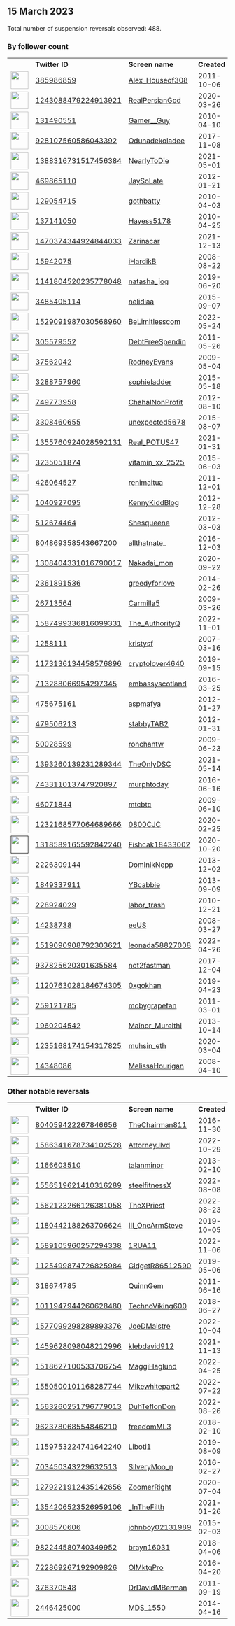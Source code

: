 
## 15 March 2023
Total number of suspension reversals observed: 488.

### By follower count
<table><tr><th></th><th align="left">Twitter ID</th><th align="left">Screen name</th>
<th align="left">Created</th><th align="left">Status</th><th align="left">Suspended</th><th align="left">Followers</th>
<tr><td><a href="https://pbs.twimg.com/profile_images/940252407170179073/2C3lTGT__normal.jpg"><img src="https://pbs.twimg.com/profile_images/940252407170179073/2C3lTGT__normal.jpg" width="40px" height="40px" align="center"/></a></td><td><a href="https://twitter.com/intent/user?user_id=385986859">385986859</a></td><td><a href="https://twitter.com/Alex_Houseof308">Alex_Houseof308</a></td><td>2011-10-06</td><td align="center"></td><td>2022-09-15</td><td>681928</td></tr>
<tr><td><a href="https://pbs.twimg.com/profile_images/1633659503613706243/U0DkGn9q_normal.png"><img src="https://pbs.twimg.com/profile_images/1633659503613706243/U0DkGn9q_normal.png" width="40px" height="40px" align="center"/></a></td><td><a href="https://twitter.com/intent/user?user_id=1243088479224913921">1243088479224913921</a></td><td><a href="https://twitter.com/RealPersianGod">RealPersianGod</a></td><td>2020-03-26</td><td align="center"></td><td>2023-01-12</td><td>199580</td></tr>
<tr><td><a href="https://pbs.twimg.com/profile_images/1519390923217686529/ufM-wAxw_normal.jpg"><img src="https://pbs.twimg.com/profile_images/1519390923217686529/ufM-wAxw_normal.jpg" width="40px" height="40px" align="center"/></a></td><td><a href="https://twitter.com/intent/user?user_id=131490551">131490551</a></td><td><a href="https://twitter.com/Gamer__Guy">Gamer__Guy</a></td><td>2010-04-10</td><td align="center"></td><td>2022-08-10</td><td>137414</td></tr>
<tr><td><a href="https://pbs.twimg.com/profile_images/1379199750159933441/4ezli1aR_normal.jpg"><img src="https://pbs.twimg.com/profile_images/1379199750159933441/4ezli1aR_normal.jpg" width="40px" height="40px" align="center"/></a></td><td><a href="https://twitter.com/intent/user?user_id=928107560586043392">928107560586043392</a></td><td><a href="https://twitter.com/Odunadekoladee">Odunadekoladee</a></td><td>2017-11-08</td><td align="center"></td><td>2022-06-09</td><td>131985</td></tr>
<tr><td><a href="https://pbs.twimg.com/profile_images/1636708498238054402/bPBrXKjs_normal.jpg"><img src="https://pbs.twimg.com/profile_images/1636708498238054402/bPBrXKjs_normal.jpg" width="40px" height="40px" align="center"/></a></td><td><a href="https://twitter.com/intent/user?user_id=1388316731517456384">1388316731517456384</a></td><td><a href="https://twitter.com/NearlyToDie">NearlyToDie</a></td><td>2021-05-01</td><td align="center"></td><td></td><td>105329</td></tr>
<tr><td><a href="https://pbs.twimg.com/profile_images/1623736183447605250/um0ttlwj_normal.jpg"><img src="https://pbs.twimg.com/profile_images/1623736183447605250/um0ttlwj_normal.jpg" width="40px" height="40px" align="center"/></a></td><td><a href="https://twitter.com/intent/user?user_id=469865110">469865110</a></td><td><a href="https://twitter.com/JaySoLate">JaySoLate</a></td><td>2012-01-21</td><td align="center"></td><td></td><td>93111</td></tr>
<tr><td><a href="https://pbs.twimg.com/profile_images/1663361467104493568/QVpRaj92_normal.jpg"><img src="https://pbs.twimg.com/profile_images/1663361467104493568/QVpRaj92_normal.jpg" width="40px" height="40px" align="center"/></a></td><td><a href="https://twitter.com/intent/user?user_id=129054715">129054715</a></td><td><a href="https://twitter.com/gothbatty">gothbatty</a></td><td>2010-04-03</td><td align="center"></td><td>2022-08-06</td><td>91108</td></tr>
<tr><td><a href="https://pbs.twimg.com/profile_images/1636104641225039877/NMijDuUH_normal.jpg"><img src="https://pbs.twimg.com/profile_images/1636104641225039877/NMijDuUH_normal.jpg" width="40px" height="40px" align="center"/></a></td><td><a href="https://twitter.com/intent/user?user_id=137141050">137141050</a></td><td><a href="https://twitter.com/Hayess5178">Hayess5178</a></td><td>2010-04-25</td><td align="center"></td><td>2023-01-05</td><td>65229</td></tr>
<tr><td><a href="https://pbs.twimg.com/profile_images/1651260832716668928/ad7GFxI9_normal.jpg"><img src="https://pbs.twimg.com/profile_images/1651260832716668928/ad7GFxI9_normal.jpg" width="40px" height="40px" align="center"/></a></td><td><a href="https://twitter.com/intent/user?user_id=1470374344924844033">1470374344924844033</a></td><td><a href="https://twitter.com/Zarinacar">Zarinacar</a></td><td>2021-12-13</td><td align="center"></td><td>2022-10-25</td><td>65050</td></tr>
<tr><td><a href="https://pbs.twimg.com/profile_images/1631596283419938816/E46Z1PpZ_normal.jpg"><img src="https://pbs.twimg.com/profile_images/1631596283419938816/E46Z1PpZ_normal.jpg" width="40px" height="40px" align="center"/></a></td><td><a href="https://twitter.com/intent/user?user_id=15942075">15942075</a></td><td><a href="https://twitter.com/iHardikB">iHardikB</a></td><td>2008-08-22</td><td align="center"></td><td></td><td>52725</td></tr>
<tr><td><a href="https://abs.twimg.com/sticky/default_profile_images/default_profile_normal.png"><img src="https://abs.twimg.com/sticky/default_profile_images/default_profile_normal.png" width="40px" height="40px" align="center"/></a></td><td><a href="https://twitter.com/intent/user?user_id=1141804520235778048">1141804520235778048</a></td><td><a href="https://twitter.com/natasha_jog">natasha_jog</a></td><td>2019-06-20</td><td align="center">🔒</td><td></td><td>52648</td></tr>
<tr><td><a href="https://pbs.twimg.com/profile_images/1646759900079611905/oYntQn2S_normal.jpg"><img src="https://pbs.twimg.com/profile_images/1646759900079611905/oYntQn2S_normal.jpg" width="40px" height="40px" align="center"/></a></td><td><a href="https://twitter.com/intent/user?user_id=3485405114">3485405114</a></td><td><a href="https://twitter.com/nelidiaa">nelidiaa</a></td><td>2015-09-07</td><td align="center"></td><td>2023-03-02</td><td>50326</td></tr>
<tr><td><a href="https://pbs.twimg.com/profile_images/1635274229670383619/7rr2tOK4_normal.jpg"><img src="https://pbs.twimg.com/profile_images/1635274229670383619/7rr2tOK4_normal.jpg" width="40px" height="40px" align="center"/></a></td><td><a href="https://twitter.com/intent/user?user_id=1529091987030568960">1529091987030568960</a></td><td><a href="https://twitter.com/BeLimitlesscom">BeLimitlesscom</a></td><td>2022-05-24</td><td align="center">🚫</td><td>2022-10-07</td><td>49716</td></tr>
<tr><td><a href="https://pbs.twimg.com/profile_images/1371958855668752387/KmpZf0ik_normal.jpg"><img src="https://pbs.twimg.com/profile_images/1371958855668752387/KmpZf0ik_normal.jpg" width="40px" height="40px" align="center"/></a></td><td><a href="https://twitter.com/intent/user?user_id=305579552">305579552</a></td><td><a href="https://twitter.com/DebtFreeSpendin">DebtFreeSpendin</a></td><td>2011-05-26</td><td align="center"></td><td>2022-11-25</td><td>46815</td></tr>
<tr><td><a href="https://pbs.twimg.com/profile_images/1138505488797184007/5xiSETlg_normal.jpg"><img src="https://pbs.twimg.com/profile_images/1138505488797184007/5xiSETlg_normal.jpg" width="40px" height="40px" align="center"/></a></td><td><a href="https://twitter.com/intent/user?user_id=37562042">37562042</a></td><td><a href="https://twitter.com/RodneyEvans">RodneyEvans</a></td><td>2009-05-04</td><td align="center"></td><td>2023-03-14</td><td>33721</td></tr>
<tr><td><a href="https://pbs.twimg.com/profile_images/1212499442370134019/9cuNn9RW_normal.jpg"><img src="https://pbs.twimg.com/profile_images/1212499442370134019/9cuNn9RW_normal.jpg" width="40px" height="40px" align="center"/></a></td><td><a href="https://twitter.com/intent/user?user_id=3288757960">3288757960</a></td><td><a href="https://twitter.com/sophieladder">sophieladder</a></td><td>2015-05-18</td><td align="center"></td><td>2022-03-05</td><td>32434</td></tr>
<tr><td><a href="https://pbs.twimg.com/profile_images/1635269547057098753/5c7dJFpS_normal.jpg"><img src="https://pbs.twimg.com/profile_images/1635269547057098753/5c7dJFpS_normal.jpg" width="40px" height="40px" align="center"/></a></td><td><a href="https://twitter.com/intent/user?user_id=749773958">749773958</a></td><td><a href="https://twitter.com/ChahalNonProfit">ChahalNonProfit</a></td><td>2012-08-10</td><td align="center">🚫</td><td>2022-10-08</td><td>21670</td></tr>
<tr><td><a href="https://pbs.twimg.com/profile_images/1638448925555453952/qDRVcBKY_normal.jpg"><img src="https://pbs.twimg.com/profile_images/1638448925555453952/qDRVcBKY_normal.jpg" width="40px" height="40px" align="center"/></a></td><td><a href="https://twitter.com/intent/user?user_id=3308460655">3308460655</a></td><td><a href="https://twitter.com/unexpected5678">unexpected5678</a></td><td>2015-08-07</td><td align="center"></td><td></td><td>19585</td></tr>
<tr><td><a href="https://pbs.twimg.com/profile_images/1636223371435462656/y8bd5Z95_normal.jpg"><img src="https://pbs.twimg.com/profile_images/1636223371435462656/y8bd5Z95_normal.jpg" width="40px" height="40px" align="center"/></a></td><td><a href="https://twitter.com/intent/user?user_id=1355760924028592131">1355760924028592131</a></td><td><a href="https://twitter.com/Real_POTUS47">Real_POTUS47</a></td><td>2021-01-31</td><td align="center">🚫</td><td></td><td>19324</td></tr>
<tr><td><a href="https://pbs.twimg.com/profile_images/1586747775408295937/e_WN7efX_normal.jpg"><img src="https://pbs.twimg.com/profile_images/1586747775408295937/e_WN7efX_normal.jpg" width="40px" height="40px" align="center"/></a></td><td><a href="https://twitter.com/intent/user?user_id=3235051874">3235051874</a></td><td><a href="https://twitter.com/vitamin_xx_2525">vitamin_xx_2525</a></td><td>2015-06-03</td><td align="center"></td><td>2023-02-14</td><td>19206</td></tr>
<tr><td><a href="https://pbs.twimg.com/profile_images/1062783899313401856/odGixomN_normal.jpg"><img src="https://pbs.twimg.com/profile_images/1062783899313401856/odGixomN_normal.jpg" width="40px" height="40px" align="center"/></a></td><td><a href="https://twitter.com/intent/user?user_id=426064527">426064527</a></td><td><a href="https://twitter.com/renimaitua">renimaitua</a></td><td>2011-12-01</td><td align="center"></td><td>2022-08-06</td><td>15053</td></tr>
<tr><td><a href="https://pbs.twimg.com/profile_images/1097090097940516865/lt-VA1No_normal.jpg"><img src="https://pbs.twimg.com/profile_images/1097090097940516865/lt-VA1No_normal.jpg" width="40px" height="40px" align="center"/></a></td><td><a href="https://twitter.com/intent/user?user_id=1040927095">1040927095</a></td><td><a href="https://twitter.com/KennyKiddBlog">KennyKiddBlog</a></td><td>2012-12-28</td><td align="center"></td><td>2022-02-24</td><td>13078</td></tr>
<tr><td><a href="https://pbs.twimg.com/profile_images/1436278251354214418/stVhy28h_normal.jpg"><img src="https://pbs.twimg.com/profile_images/1436278251354214418/stVhy28h_normal.jpg" width="40px" height="40px" align="center"/></a></td><td><a href="https://twitter.com/intent/user?user_id=512674464">512674464</a></td><td><a href="https://twitter.com/Shesqueene">Shesqueene</a></td><td>2012-03-03</td><td align="center"></td><td>2023-01-28</td><td>12871</td></tr>
<tr><td><a href="https://pbs.twimg.com/profile_images/1650527743535194116/4b32mfI8_normal.jpg"><img src="https://pbs.twimg.com/profile_images/1650527743535194116/4b32mfI8_normal.jpg" width="40px" height="40px" align="center"/></a></td><td><a href="https://twitter.com/intent/user?user_id=804869358543667200">804869358543667200</a></td><td><a href="https://twitter.com/allthatnate_">allthatnate_</a></td><td>2016-12-03</td><td align="center"></td><td></td><td>12447</td></tr>
<tr><td><a href="https://pbs.twimg.com/profile_images/1645026202468470786/tCmLHieK_normal.jpg"><img src="https://pbs.twimg.com/profile_images/1645026202468470786/tCmLHieK_normal.jpg" width="40px" height="40px" align="center"/></a></td><td><a href="https://twitter.com/intent/user?user_id=1308404331016790017">1308404331016790017</a></td><td><a href="https://twitter.com/Nakadai_mon">Nakadai_mon</a></td><td>2020-09-22</td><td align="center">👋</td><td>2023-02-14</td><td>12054</td></tr>
<tr><td><a href="https://pbs.twimg.com/profile_images/1628451586652491783/b70QrY2M_normal.jpg"><img src="https://pbs.twimg.com/profile_images/1628451586652491783/b70QrY2M_normal.jpg" width="40px" height="40px" align="center"/></a></td><td><a href="https://twitter.com/intent/user?user_id=2361891536">2361891536</a></td><td><a href="https://twitter.com/greedyforlove">greedyforlove</a></td><td>2014-02-26</td><td align="center"></td><td></td><td>11697</td></tr>
<tr><td><a href="https://pbs.twimg.com/profile_images/1479565676050149378/CUx5sRjE_normal.jpg"><img src="https://pbs.twimg.com/profile_images/1479565676050149378/CUx5sRjE_normal.jpg" width="40px" height="40px" align="center"/></a></td><td><a href="https://twitter.com/intent/user?user_id=26713564">26713564</a></td><td><a href="https://twitter.com/Carmilla5">Carmilla5</a></td><td>2009-03-26</td><td align="center"></td><td>2022-03-02</td><td>11350</td></tr>
<tr><td><a href="https://pbs.twimg.com/profile_images/1587499597630705664/0bxqNGTl_normal.jpg"><img src="https://pbs.twimg.com/profile_images/1587499597630705664/0bxqNGTl_normal.jpg" width="40px" height="40px" align="center"/></a></td><td><a href="https://twitter.com/intent/user?user_id=1587499336816099331">1587499336816099331</a></td><td><a href="https://twitter.com/The_AuthorityQ">The_AuthorityQ</a></td><td>2022-11-01</td><td align="center"></td><td>2022-11-03</td><td>11252</td></tr>
<tr><td><a href="https://pbs.twimg.com/profile_images/1469374687385849859/KLTqClxU_normal.jpg"><img src="https://pbs.twimg.com/profile_images/1469374687385849859/KLTqClxU_normal.jpg" width="40px" height="40px" align="center"/></a></td><td><a href="https://twitter.com/intent/user?user_id=1258111">1258111</a></td><td><a href="https://twitter.com/kristysf">kristysf</a></td><td>2007-03-16</td><td align="center"></td><td>2022-11-26</td><td>10261</td></tr>
<tr><td><a href="https://pbs.twimg.com/profile_images/1659940704142118912/A3JJggSH_normal.jpg"><img src="https://pbs.twimg.com/profile_images/1659940704142118912/A3JJggSH_normal.jpg" width="40px" height="40px" align="center"/></a></td><td><a href="https://twitter.com/intent/user?user_id=1173136134458576896">1173136134458576896</a></td><td><a href="https://twitter.com/cryptolover4640">cryptolover4640</a></td><td>2019-09-15</td><td align="center"></td><td>2023-02-14</td><td>10133</td></tr>
<tr><td><a href="https://pbs.twimg.com/profile_images/1636105866603528193/-S6ttCRw_normal.jpg"><img src="https://pbs.twimg.com/profile_images/1636105866603528193/-S6ttCRw_normal.jpg" width="40px" height="40px" align="center"/></a></td><td><a href="https://twitter.com/intent/user?user_id=713288066954297345">713288066954297345</a></td><td><a href="https://twitter.com/embassyscotland">embassyscotland</a></td><td>2016-03-25</td><td align="center"></td><td>2022-09-19</td><td>10062</td></tr>
<tr><td><a href="https://pbs.twimg.com/profile_images/1633929738543669251/OBs2uBwm_normal.jpg"><img src="https://pbs.twimg.com/profile_images/1633929738543669251/OBs2uBwm_normal.jpg" width="40px" height="40px" align="center"/></a></td><td><a href="https://twitter.com/intent/user?user_id=475675161">475675161</a></td><td><a href="https://twitter.com/aspmafya">aspmafya</a></td><td>2012-01-27</td><td align="center"></td><td>2022-06-28</td><td>9751</td></tr>
<tr><td><a href="https://pbs.twimg.com/profile_images/1479084074362974210/28Empdq7_normal.jpg"><img src="https://pbs.twimg.com/profile_images/1479084074362974210/28Empdq7_normal.jpg" width="40px" height="40px" align="center"/></a></td><td><a href="https://twitter.com/intent/user?user_id=479506213">479506213</a></td><td><a href="https://twitter.com/stabbyTAB2">stabbyTAB2</a></td><td>2012-01-31</td><td align="center"></td><td>2022-08-19</td><td>8510</td></tr>
<tr><td><a href="https://pbs.twimg.com/profile_images/541206054193745920/_hRaPgKR_normal.png"><img src="https://pbs.twimg.com/profile_images/541206054193745920/_hRaPgKR_normal.png" width="40px" height="40px" align="center"/></a></td><td><a href="https://twitter.com/intent/user?user_id=50028599">50028599</a></td><td><a href="https://twitter.com/ronchantw">ronchantw</a></td><td>2009-06-23</td><td align="center"></td><td>2023-01-09</td><td>8193</td></tr>
<tr><td><a href="https://pbs.twimg.com/profile_images/1393267289601060864/wadNlvOp_normal.jpg"><img src="https://pbs.twimg.com/profile_images/1393267289601060864/wadNlvOp_normal.jpg" width="40px" height="40px" align="center"/></a></td><td><a href="https://twitter.com/intent/user?user_id=1393260139231289344">1393260139231289344</a></td><td><a href="https://twitter.com/TheOnlyDSC">TheOnlyDSC</a></td><td>2021-05-14</td><td align="center"></td><td></td><td>7624</td></tr>
<tr><td><a href="https://pbs.twimg.com/profile_images/820850993751429121/dV6w1XJh_normal.jpg"><img src="https://pbs.twimg.com/profile_images/820850993751429121/dV6w1XJh_normal.jpg" width="40px" height="40px" align="center"/></a></td><td><a href="https://twitter.com/intent/user?user_id=743311013747920897">743311013747920897</a></td><td><a href="https://twitter.com/murphtoday">murphtoday</a></td><td>2016-06-16</td><td align="center"></td><td>2022-02-14</td><td>7415</td></tr>
<tr><td><a href="https://pbs.twimg.com/profile_images/1643628746757341189/DLliFpwc_normal.jpg"><img src="https://pbs.twimg.com/profile_images/1643628746757341189/DLliFpwc_normal.jpg" width="40px" height="40px" align="center"/></a></td><td><a href="https://twitter.com/intent/user?user_id=46071844">46071844</a></td><td><a href="https://twitter.com/mtcbtc">mtcbtc</a></td><td>2009-06-10</td><td align="center"></td><td>2022-03-07</td><td>7282</td></tr>
<tr><td><a href="https://pbs.twimg.com/profile_images/1656427643766448128/xtUcGtbp_normal.jpg"><img src="https://pbs.twimg.com/profile_images/1656427643766448128/xtUcGtbp_normal.jpg" width="40px" height="40px" align="center"/></a></td><td><a href="https://twitter.com/intent/user?user_id=1232168577064689666">1232168577064689666</a></td><td><a href="https://twitter.com/0800CJC">0800CJC</a></td><td>2020-02-25</td><td align="center"></td><td>2023-02-24</td><td>7141</td></tr>
<tr><td><a href=""><img src="" width="40px" height="40px" align="center"/></a></td><td><a href="https://twitter.com/intent/user?user_id=1318589165592842240">1318589165592842240</a></td><td><a href="https://twitter.com/Fishcak18433002">Fishcak18433002</a></td><td>2020-10-20</td><td align="center"></td><td>2023-02-28</td><td>5842</td></tr>
<tr><td><a href="https://pbs.twimg.com/profile_images/1239210632383250432/4LsRtart_normal.jpg"><img src="https://pbs.twimg.com/profile_images/1239210632383250432/4LsRtart_normal.jpg" width="40px" height="40px" align="center"/></a></td><td><a href="https://twitter.com/intent/user?user_id=2226309144">2226309144</a></td><td><a href="https://twitter.com/DominikNepp">DominikNepp</a></td><td>2013-12-02</td><td align="center"></td><td>2022-12-23</td><td>5118</td></tr>
<tr><td><a href="https://pbs.twimg.com/profile_images/1635998438952247296/qE7P7W1j_normal.jpg"><img src="https://pbs.twimg.com/profile_images/1635998438952247296/qE7P7W1j_normal.jpg" width="40px" height="40px" align="center"/></a></td><td><a href="https://twitter.com/intent/user?user_id=1849337911">1849337911</a></td><td><a href="https://twitter.com/YBcabbie">YBcabbie</a></td><td>2013-09-09</td><td align="center"></td><td></td><td>4637</td></tr>
<tr><td><a href="https://pbs.twimg.com/profile_images/1659137433533857792/yE7LYKHt_normal.jpg"><img src="https://pbs.twimg.com/profile_images/1659137433533857792/yE7LYKHt_normal.jpg" width="40px" height="40px" align="center"/></a></td><td><a href="https://twitter.com/intent/user?user_id=228924029">228924029</a></td><td><a href="https://twitter.com/labor_trash">labor_trash</a></td><td>2010-12-21</td><td align="center"></td><td></td><td>4424</td></tr>
<tr><td><a href="https://pbs.twimg.com/profile_images/1635776914341150721/MaZ1Hmha_normal.jpg"><img src="https://pbs.twimg.com/profile_images/1635776914341150721/MaZ1Hmha_normal.jpg" width="40px" height="40px" align="center"/></a></td><td><a href="https://twitter.com/intent/user?user_id=14238738">14238738</a></td><td><a href="https://twitter.com/eeUS">eeUS</a></td><td>2008-03-27</td><td align="center"></td><td></td><td>4384</td></tr>
<tr><td><a href="https://pbs.twimg.com/profile_images/1519845873932455936/YafPH5a9_normal.jpg"><img src="https://pbs.twimg.com/profile_images/1519845873932455936/YafPH5a9_normal.jpg" width="40px" height="40px" align="center"/></a></td><td><a href="https://twitter.com/intent/user?user_id=1519090908792303621">1519090908792303621</a></td><td><a href="https://twitter.com/leonada58827008">leonada58827008</a></td><td>2022-04-26</td><td align="center"></td><td>2022-09-25</td><td>3962</td></tr>
<tr><td><a href="https://pbs.twimg.com/profile_images/972958182690652161/b25ItV0i_normal.jpg"><img src="https://pbs.twimg.com/profile_images/972958182690652161/b25ItV0i_normal.jpg" width="40px" height="40px" align="center"/></a></td><td><a href="https://twitter.com/intent/user?user_id=937825620301635584">937825620301635584</a></td><td><a href="https://twitter.com/not2fastman">not2fastman</a></td><td>2017-12-04</td><td align="center"></td><td></td><td>3939</td></tr>
<tr><td><a href="https://pbs.twimg.com/profile_images/1665372999522852864/nONsOd3w_normal.jpg"><img src="https://pbs.twimg.com/profile_images/1665372999522852864/nONsOd3w_normal.jpg" width="40px" height="40px" align="center"/></a></td><td><a href="https://twitter.com/intent/user?user_id=1120763028184674305">1120763028184674305</a></td><td><a href="https://twitter.com/0xgokhan">0xgokhan</a></td><td>2019-04-23</td><td align="center"></td><td>2023-02-10</td><td>3805</td></tr>
<tr><td><a href="https://pbs.twimg.com/profile_images/3665252677/a435ab8944dd47e0f7179c480bc8cbbe_normal.jpeg"><img src="https://pbs.twimg.com/profile_images/3665252677/a435ab8944dd47e0f7179c480bc8cbbe_normal.jpeg" width="40px" height="40px" align="center"/></a></td><td><a href="https://twitter.com/intent/user?user_id=259121785">259121785</a></td><td><a href="https://twitter.com/mobygrapefan">mobygrapefan</a></td><td>2011-03-01</td><td align="center">🚫</td><td>2022-07-09</td><td>3749</td></tr>
<tr><td><a href="https://pbs.twimg.com/profile_images/1665633614514487296/srKab36t_normal.jpg"><img src="https://pbs.twimg.com/profile_images/1665633614514487296/srKab36t_normal.jpg" width="40px" height="40px" align="center"/></a></td><td><a href="https://twitter.com/intent/user?user_id=1960204542">1960204542</a></td><td><a href="https://twitter.com/Mainor_Mureithi">Mainor_Mureithi</a></td><td>2013-10-14</td><td align="center"></td><td>2022-07-18</td><td>3610</td></tr>
<tr><td><a href="https://pbs.twimg.com/profile_images/1661072292124979201/JIquPKJd_normal.jpg"><img src="https://pbs.twimg.com/profile_images/1661072292124979201/JIquPKJd_normal.jpg" width="40px" height="40px" align="center"/></a></td><td><a href="https://twitter.com/intent/user?user_id=1235168174154317825">1235168174154317825</a></td><td><a href="https://twitter.com/muhsin_eth">muhsin_eth</a></td><td>2020-03-04</td><td align="center"></td><td>2022-05-09</td><td>3496</td></tr>
<tr><td><a href="https://pbs.twimg.com/profile_images/1375507917777076224/d6N0uYjK_normal.jpg"><img src="https://pbs.twimg.com/profile_images/1375507917777076224/d6N0uYjK_normal.jpg" width="40px" height="40px" align="center"/></a></td><td><a href="https://twitter.com/intent/user?user_id=14348086">14348086</a></td><td><a href="https://twitter.com/MelissaHourigan">MelissaHourigan</a></td><td>2008-04-10</td><td align="center"></td><td>2022-09-13</td><td>3153</td></tr>
</table>

### Other notable reversals
<table><tr><th></th><th align="left">Twitter ID</th><th align="left">Screen name</th>
<th align="left">Created</th><th align="left">Status</th><th align="left">Suspended</th><th align="left">Followers</th>
<tr><td><a href="https://pbs.twimg.com/profile_images/804770419420999680/xS-8gI4X_normal.jpg"><img src="https://pbs.twimg.com/profile_images/804770419420999680/xS-8gI4X_normal.jpg" width="40px" height="40px" align="center"/></a></td><td><a href="https://twitter.com/intent/user?user_id=804059422267846656">804059422267846656</a></td><td><a href="https://twitter.com/TheChairman811">TheChairman811</a></td><td>2016-11-30</td><td align="center"></td><td>2023-02-09</td><td>177</td></tr>
<tr><td><a href="https://pbs.twimg.com/profile_images/1656124904247291904/zW0img21_normal.jpg"><img src="https://pbs.twimg.com/profile_images/1656124904247291904/zW0img21_normal.jpg" width="40px" height="40px" align="center"/></a></td><td><a href="https://twitter.com/intent/user?user_id=1586341678734102528">1586341678734102528</a></td><td><a href="https://twitter.com/AttorneyJlvd">AttorneyJlvd</a></td><td>2022-10-29</td><td align="center"></td><td>2022-11-11</td><td>63</td></tr>
<tr><td><a href="https://pbs.twimg.com/profile_images/3269126229/0b0047180d97a8ce3bab332d12643b3f_normal.jpeg"><img src="https://pbs.twimg.com/profile_images/3269126229/0b0047180d97a8ce3bab332d12643b3f_normal.jpeg" width="40px" height="40px" align="center"/></a></td><td><a href="https://twitter.com/intent/user?user_id=1166603510">1166603510</a></td><td><a href="https://twitter.com/talanminor">talanminor</a></td><td>2013-02-10</td><td align="center"></td><td>2023-02-20</td><td>2920</td></tr>
<tr><td><a href="https://pbs.twimg.com/profile_images/1622603924590002181/rJo3nRGy_normal.jpg"><img src="https://pbs.twimg.com/profile_images/1622603924590002181/rJo3nRGy_normal.jpg" width="40px" height="40px" align="center"/></a></td><td><a href="https://twitter.com/intent/user?user_id=1556519621410316289">1556519621410316289</a></td><td><a href="https://twitter.com/steelfitnessX">steelfitnessX</a></td><td>2022-08-08</td><td align="center"></td><td>2023-02-10</td><td>2808</td></tr>
<tr><td><a href="https://pbs.twimg.com/profile_images/1612649743095631873/g4lggefy_normal.jpg"><img src="https://pbs.twimg.com/profile_images/1612649743095631873/g4lggefy_normal.jpg" width="40px" height="40px" align="center"/></a></td><td><a href="https://twitter.com/intent/user?user_id=1562123266126381058">1562123266126381058</a></td><td><a href="https://twitter.com/TheXPriest">TheXPriest</a></td><td>2022-08-23</td><td align="center"></td><td>2023-02-27</td><td>1589</td></tr>
<tr><td><a href="https://pbs.twimg.com/profile_images/1403172092183564292/ZXD90xW3_normal.jpg"><img src="https://pbs.twimg.com/profile_images/1403172092183564292/ZXD90xW3_normal.jpg" width="40px" height="40px" align="center"/></a></td><td><a href="https://twitter.com/intent/user?user_id=1180442188263706624">1180442188263706624</a></td><td><a href="https://twitter.com/III_OneArmSteve">III_OneArmSteve</a></td><td>2019-10-05</td><td align="center">🚫</td><td>2022-12-12</td><td>384</td></tr>
<tr><td><a href="https://pbs.twimg.com/profile_images/1589106224901013506/E15cR8If_normal.jpg"><img src="https://pbs.twimg.com/profile_images/1589106224901013506/E15cR8If_normal.jpg" width="40px" height="40px" align="center"/></a></td><td><a href="https://twitter.com/intent/user?user_id=1589105960257294338">1589105960257294338</a></td><td><a href="https://twitter.com/1RUA11">1RUA11</a></td><td>2022-11-06</td><td align="center"></td><td>2022-12-26</td><td>88</td></tr>
<tr><td><a href="https://pbs.twimg.com/profile_images/1620259135366234118/vB2u1l6g_normal.jpg"><img src="https://pbs.twimg.com/profile_images/1620259135366234118/vB2u1l6g_normal.jpg" width="40px" height="40px" align="center"/></a></td><td><a href="https://twitter.com/intent/user?user_id=1125499874726825984">1125499874726825984</a></td><td><a href="https://twitter.com/GidgetR86512590">GidgetR86512590</a></td><td>2019-05-06</td><td align="center"></td><td>2023-02-24</td><td>245</td></tr>
<tr><td><a href="https://pbs.twimg.com/profile_images/1646064731558408193/UeaTBULM_normal.jpg"><img src="https://pbs.twimg.com/profile_images/1646064731558408193/UeaTBULM_normal.jpg" width="40px" height="40px" align="center"/></a></td><td><a href="https://twitter.com/intent/user?user_id=318674785">318674785</a></td><td><a href="https://twitter.com/QuinnGem">QuinnGem</a></td><td>2011-06-16</td><td align="center"></td><td>2023-01-02</td><td>1894</td></tr>
<tr><td><a href="https://pbs.twimg.com/profile_images/1637409179043340291/xyjMfWFa_normal.jpg"><img src="https://pbs.twimg.com/profile_images/1637409179043340291/xyjMfWFa_normal.jpg" width="40px" height="40px" align="center"/></a></td><td><a href="https://twitter.com/intent/user?user_id=1011947944260628480">1011947944260628480</a></td><td><a href="https://twitter.com/TechnoViking600">TechnoViking600</a></td><td>2018-06-27</td><td align="center"></td><td>2022-12-30</td><td>685</td></tr>
<tr><td><a href="https://pbs.twimg.com/profile_images/1660785701062074368/QGAt29mZ_normal.jpg"><img src="https://pbs.twimg.com/profile_images/1660785701062074368/QGAt29mZ_normal.jpg" width="40px" height="40px" align="center"/></a></td><td><a href="https://twitter.com/intent/user?user_id=1577099298289893376">1577099298289893376</a></td><td><a href="https://twitter.com/JoeDMaistre">JoeDMaistre</a></td><td>2022-10-04</td><td align="center"></td><td>2023-02-22</td><td>222</td></tr>
<tr><td><a href="https://pbs.twimg.com/profile_images/1459628150057488387/bhTq5LuP_normal.jpg"><img src="https://pbs.twimg.com/profile_images/1459628150057488387/bhTq5LuP_normal.jpg" width="40px" height="40px" align="center"/></a></td><td><a href="https://twitter.com/intent/user?user_id=1459628098048212996">1459628098048212996</a></td><td><a href="https://twitter.com/klebdavid912">klebdavid912</a></td><td>2021-11-13</td><td align="center"></td><td>2023-02-26</td><td>100</td></tr>
<tr><td><a href="https://pbs.twimg.com/profile_images/1524736797217067008/Mw4IX9je_normal.jpg"><img src="https://pbs.twimg.com/profile_images/1524736797217067008/Mw4IX9je_normal.jpg" width="40px" height="40px" align="center"/></a></td><td><a href="https://twitter.com/intent/user?user_id=1518627100533706754">1518627100533706754</a></td><td><a href="https://twitter.com/MaggiHaglund">MaggiHaglund</a></td><td>2022-04-25</td><td align="center"></td><td>2022-12-29</td><td>761</td></tr>
<tr><td><a href="https://pbs.twimg.com/profile_images/1580312313223061504/02PxxtDb_normal.jpg"><img src="https://pbs.twimg.com/profile_images/1580312313223061504/02PxxtDb_normal.jpg" width="40px" height="40px" align="center"/></a></td><td><a href="https://twitter.com/intent/user?user_id=1550500101168287744">1550500101168287744</a></td><td><a href="https://twitter.com/Mikewhitepart2">Mikewhitepart2</a></td><td>2022-07-22</td><td align="center"></td><td>2022-11-14</td><td>111</td></tr>
<tr><td><a href="https://pbs.twimg.com/profile_images/1636153177673277447/GNbqV3Th_normal.jpg"><img src="https://pbs.twimg.com/profile_images/1636153177673277447/GNbqV3Th_normal.jpg" width="40px" height="40px" align="center"/></a></td><td><a href="https://twitter.com/intent/user?user_id=1563260251796779013">1563260251796779013</a></td><td><a href="https://twitter.com/DuhTeflonDon">DuhTeflonDon</a></td><td>2022-08-26</td><td align="center"></td><td>2023-02-20</td><td>304</td></tr>
<tr><td><a href="https://pbs.twimg.com/profile_images/1662203164773294085/bJCSrelk_normal.jpg"><img src="https://pbs.twimg.com/profile_images/1662203164773294085/bJCSrelk_normal.jpg" width="40px" height="40px" align="center"/></a></td><td><a href="https://twitter.com/intent/user?user_id=962378068554846210">962378068554846210</a></td><td><a href="https://twitter.com/freedomML3">freedomML3</a></td><td>2018-02-10</td><td align="center"></td><td>2022-12-30</td><td>627</td></tr>
<tr><td><a href="https://pbs.twimg.com/profile_images/1606387847849775110/nuoWbFh4_normal.jpg"><img src="https://pbs.twimg.com/profile_images/1606387847849775110/nuoWbFh4_normal.jpg" width="40px" height="40px" align="center"/></a></td><td><a href="https://twitter.com/intent/user?user_id=1159753224741642240">1159753224741642240</a></td><td><a href="https://twitter.com/Liboti1">Liboti1</a></td><td>2019-08-09</td><td align="center"></td><td>2023-02-05</td><td>1829</td></tr>
<tr><td><a href="https://pbs.twimg.com/profile_images/1385024540816773122/2d-CDKuB_normal.jpg"><img src="https://pbs.twimg.com/profile_images/1385024540816773122/2d-CDKuB_normal.jpg" width="40px" height="40px" align="center"/></a></td><td><a href="https://twitter.com/intent/user?user_id=703450343229632513">703450343229632513</a></td><td><a href="https://twitter.com/SilveryMoo_n">SilveryMoo_n</a></td><td>2016-02-27</td><td align="center"></td><td>2023-02-20</td><td>261</td></tr>
<tr><td><a href="https://pbs.twimg.com/profile_images/1572375105681891328/Agwhz2Lk_normal.jpg"><img src="https://pbs.twimg.com/profile_images/1572375105681891328/Agwhz2Lk_normal.jpg" width="40px" height="40px" align="center"/></a></td><td><a href="https://twitter.com/intent/user?user_id=1279221912435142656">1279221912435142656</a></td><td><a href="https://twitter.com/ZoomerRight">ZoomerRight</a></td><td>2020-07-04</td><td align="center"></td><td>2022-12-27</td><td>148</td></tr>
<tr><td><a href="https://pbs.twimg.com/profile_images/1540367141626695685/-XbwXVWJ_normal.jpg"><img src="https://pbs.twimg.com/profile_images/1540367141626695685/-XbwXVWJ_normal.jpg" width="40px" height="40px" align="center"/></a></td><td><a href="https://twitter.com/intent/user?user_id=1354206523526959106">1354206523526959106</a></td><td><a href="https://twitter.com/_InTheFilth">_InTheFilth</a></td><td>2021-01-26</td><td align="center"></td><td>2022-12-13</td><td>46</td></tr>
<tr><td><a href="https://pbs.twimg.com/profile_images/1597729338014765056/pc8Y--Nu_normal.jpg"><img src="https://pbs.twimg.com/profile_images/1597729338014765056/pc8Y--Nu_normal.jpg" width="40px" height="40px" align="center"/></a></td><td><a href="https://twitter.com/intent/user?user_id=3008570606">3008570606</a></td><td><a href="https://twitter.com/johnboy02131989">johnboy02131989</a></td><td>2015-02-03</td><td align="center"></td><td>2022-12-12</td><td>207</td></tr>
<tr><td><a href="https://abs.twimg.com/sticky/default_profile_images/default_profile_normal.png"><img src="https://abs.twimg.com/sticky/default_profile_images/default_profile_normal.png" width="40px" height="40px" align="center"/></a></td><td><a href="https://twitter.com/intent/user?user_id=982244580740349952">982244580740349952</a></td><td><a href="https://twitter.com/brayn16031">brayn16031</a></td><td>2018-04-06</td><td align="center">🔒</td><td>2022-12-13</td><td>6</td></tr>
<tr><td><a href="https://pbs.twimg.com/profile_images/854097902360305664/QqjVoRLs_normal.jpg"><img src="https://pbs.twimg.com/profile_images/854097902360305664/QqjVoRLs_normal.jpg" width="40px" height="40px" align="center"/></a></td><td><a href="https://twitter.com/intent/user?user_id=722869267192909826">722869267192909826</a></td><td><a href="https://twitter.com/OlMktgPro">OlMktgPro</a></td><td>2016-04-20</td><td align="center"></td><td>2022-10-15</td><td>2852</td></tr>
<tr><td><a href="https://pbs.twimg.com/profile_images/1474061973218373636/uwdYGq00_normal.jpg"><img src="https://pbs.twimg.com/profile_images/1474061973218373636/uwdYGq00_normal.jpg" width="40px" height="40px" align="center"/></a></td><td><a href="https://twitter.com/intent/user?user_id=376370548">376370548</a></td><td><a href="https://twitter.com/DrDavidMBerman">DrDavidMBerman</a></td><td>2011-09-19</td><td align="center"></td><td>2023-02-22</td><td>1059</td></tr>
<tr><td><a href="https://pbs.twimg.com/profile_images/1191926083903340544/jIKOtDIx_normal.jpg"><img src="https://pbs.twimg.com/profile_images/1191926083903340544/jIKOtDIx_normal.jpg" width="40px" height="40px" align="center"/></a></td><td><a href="https://twitter.com/intent/user?user_id=2446425000">2446425000</a></td><td><a href="https://twitter.com/MDS_1550">MDS_1550</a></td><td>2014-04-16</td><td align="center"></td><td>2023-02-20</td><td>191</td></tr>
</table>
